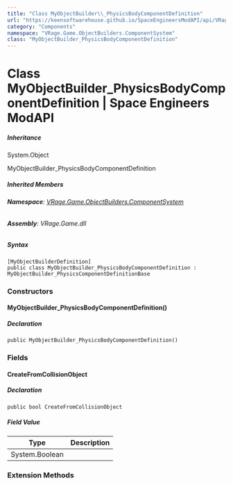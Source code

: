 ```yaml
---
title: "Class MyObjectBuilder\\_PhysicsBodyComponentDefinition"
url: "https://keensoftwarehouse.github.io/SpaceEngineersModAPI/api/VRage.Game.ObjectBuilders.ComponentSystem.MyObjectBuilder_PhysicsBodyComponentDefinition.html"
category: "Components"
namespace: "VRage.Game.ObjectBuilders.ComponentSystem"
class: "MyObjectBuilder_PhysicsBodyComponentDefinition"
---
```


# Class MyObjectBuilder\_PhysicsBodyComponentDefinition | Space Engineers ModAPI

##### Inheritance

System.Object

MyObjectBuilder\_PhysicsBodyComponentDefinition

##### Inherited Members

###### **Namespace**: [VRage.Game.ObjectBuilders.ComponentSystem](https://keensoftwarehouse.github.io/SpaceEngineersModAPI/api/VRage.Game.ObjectBuilders.ComponentSystem.html)

###### **Assembly**: VRage.Game.dll

##### Syntax

```
[MyObjectBuilderDefinition]
public class MyObjectBuilder_PhysicsBodyComponentDefinition : MyObjectBuilder_PhysicsComponentDefinitionBase
```

### Constructors

#### MyObjectBuilder\_PhysicsBodyComponentDefinition()

##### Declaration

```
public MyObjectBuilder_PhysicsBodyComponentDefinition()
```

### Fields

#### CreateFromCollisionObject

##### Declaration

```
public bool CreateFromCollisionObject
```

##### Field Value

| Type | Description |
| --- | --- |
| System.Boolean |     |

### Extension Methods